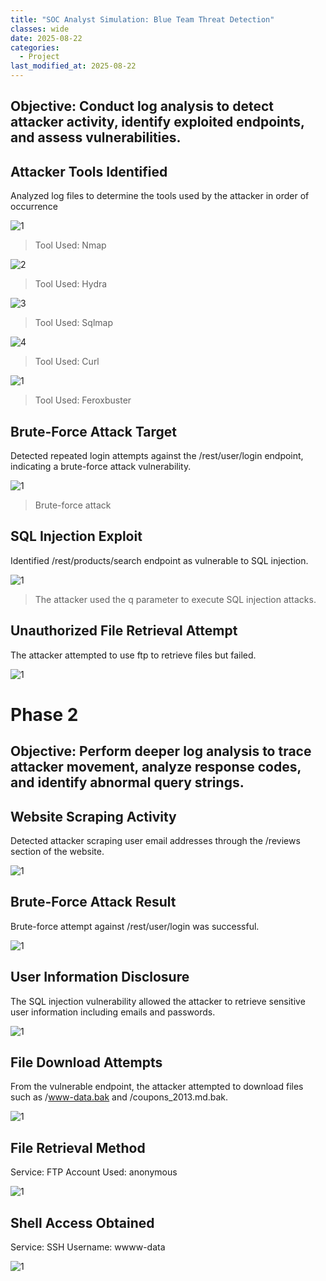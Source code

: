 ```yaml
---
title: "SOC Analyst Simulation: Blue Team Threat Detection"
classes: wide
date: 2025-08-22
categories: 
  - Project
last_modified_at: 2025-08-22
---
```


## Objective: Conduct log analysis to detect attacker activity, identify exploited endpoints, and assess vulnerabilities.

## Attacker Tools Identified

Analyzed log files to determine the tools used by the attacker in order of occurrence

![1](https://fastpacer1.github.io/portfolio/assets/images/BlueTea/nmap.png)
> Tool Used: Nmap

![2](https://fastpacer1.github.io/portfolio/assets/images/BlueTea/hydra.png)
> Tool Used: Hydra

![3](https://fastpacer1.github.io/portfolio/assets/images/BlueTea/sqlmap.png)
> Tool Used: Sqlmap

![4](https://fastpacer1.github.io/portfolio/assets/images/BlueTea/curl.png)
> Tool Used: Curl

![1](https://fastpacer1.github.io/portfolio/assets/images/BlueTea/feroxbuster.png)
> Tool Used: Feroxbuster

## Brute-Force Attack Target

Detected repeated login attempts against the /rest/user/login endpoint, indicating a brute-force attack vulnerability.

![1](https://fastpacer1.github.io/portfolio/assets/images/BlueTea/bruteforce.png)
> Brute-force attack

## SQL Injection Exploit

Identified /rest/products/search endpoint as vulnerable to SQL injection.

![1](https://fastpacer1.github.io/portfolio/assets/images/BlueTea/sqlinjection.png)

> The attacker used the q parameter to execute SQL injection attacks.

## Unauthorized File Retrieval Attempt

The attacker attempted to use ftp to retrieve files but failed.

![1](https://fastpacer1.github.io/portfolio/assets/images/BlueTea/ftp.png) 

# Phase 2

## Objective: Perform deeper log analysis to trace attacker movement, analyze response codes, and identify abnormal query strings.

## Website Scraping Activity

Detected attacker scraping user email addresses through the /reviews section of the website.

![1](https://fastpacer1.github.io/portfolio/assets/images/BlueTea/reviews.png) 
> 

## Brute-Force Attack Result

Brute-force attempt against /rest/user/login was successful.

![1](https://fastpacer1.github.io/portfolio/assets/images/BlueTea/timestamp.png) 
>

## User Information Disclosure

The SQL injection vulnerability allowed the attacker to retrieve sensitive user information including emails and passwords.

![1](https://fastpacer1.github.io/portfolio/assets/images/BlueTea/email,password.png) 
>

## File Download Attempts

From the vulnerable endpoint, the attacker attempted to download files such as /www-data.bak and /coupons_2013.md.bak.

![1](https://fastpacer1.github.io/portfolio/assets/images/BlueTea/ftp.png)
>

## File Retrieval Method

Service: FTP 
Account Used: anonymous

![1](https://fastpacer1.github.io/portfolio/assets/images/BlueTea/anon.png)
>

## Shell Access Obtained

Service: SSH
Username: wwww-data

![1](https://fastpacer1.github.io/portfolio/assets/images/BlueTea/username.png)
>

